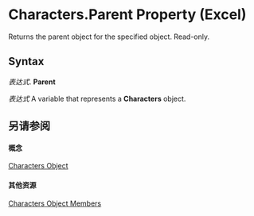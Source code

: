 
# Characters.Parent Property (Excel)

Returns the parent object for the specified object. Read-only.


## Syntax

 _表达式_. **Parent**

 _表达式_ A variable that represents a **Characters** object.


## 另请参阅


#### 概念


[Characters Object](128c9ee4-8ba3-6d22-ad0f-9f20be1e24af.md)
#### 其他资源


[Characters Object Members](http://msdn.microsoft.com/library/5172cea2-c939-9bbe-d751-304d4aafd9cf%28Office.15%29.aspx)